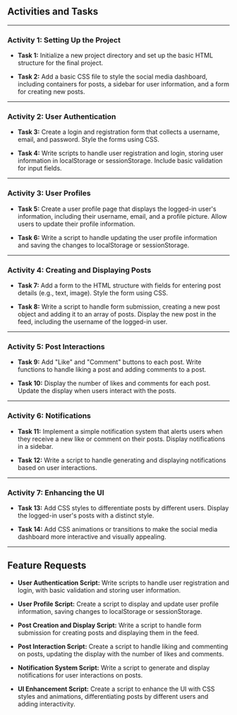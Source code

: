 
## Activities and Tasks

---

### Activity 1: Setting Up the Project

- **Task 1:** Initialize a new project directory and set up the basic HTML structure for the final project.

- **Task 2:** Add a basic CSS file to style the social media dashboard, including containers for posts, a sidebar for user information, and a form for creating new posts.

---

### Activity 2: User Authentication

- **Task 3:** Create a login and registration form that collects a username, email, and password. Style the forms using CSS.

- **Task 4:** Write scripts to handle user registration and login, storing user information in localStorage or sessionStorage. Include basic validation for input fields.

---

### Activity 3: User Profiles

- **Task 5:** Create a user profile page that displays the logged-in user's information, including their username, email, and a profile picture. Allow users to update their profile information.

- **Task 6:** Write a script to handle updating the user profile information and saving the changes to localStorage or sessionStorage.

---

### Activity 4: Creating and Displaying Posts

- **Task 7:** Add a form to the HTML structure with fields for entering post details (e.g., text, image). Style the form using CSS.

- **Task 8:** Write a script to handle form submission, creating a new post object and adding it to an array of posts. Display the new post in the feed, including the username of the logged-in user.

---

### Activity 5: Post Interactions

- **Task 9:** Add "Like" and "Comment" buttons to each post. Write functions to handle liking a post and adding comments to a post.

- **Task 10:** Display the number of likes and comments for each post. Update the display when users interact with the posts.

---

### Activity 6: Notifications

- **Task 11:** Implement a simple notification system that alerts users when they receive a new like or comment on their posts. Display notifications in a sidebar.

- **Task 12:** Write a script to handle generating and displaying notifications based on user interactions.

---

### Activity 7: Enhancing the UI

- **Task 13:** Add CSS styles to differentiate posts by different users. Display the logged-in user's posts with a distinct style.

- **Task 14:** Add CSS animations or transitions to make the social media dashboard more interactive and visually appealing.

---

## Feature Requests

- **User Authentication Script:** Write scripts to handle user registration and login, with basic validation and storing user information.

- **User Profile Script:** Create a script to display and update user profile information, saving changes to localStorage or sessionStorage.

- **Post Creation and Display Script:** Write a script to handle form submission for creating posts and displaying them in the feed.

- **Post Interaction Script:** Create a script to handle liking and commenting on posts, updating the display with the number of likes and comments.

- **Notification System Script:** Write a script to generate and display notifications for user interactions on posts.

- **UI Enhancement Script:** Create a script to enhance the UI with CSS styles and animations, differentiating posts by different users and adding interactivity.